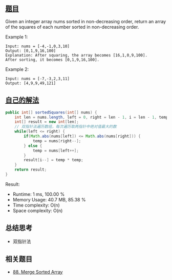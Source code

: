 ## [题目](https://leetcode.com/problems/squares-of-a-sorted-array/)
Given an integer array nums sorted in non-decreasing order, return an array of the squares of each number sorted in non-decreasing order.

Example 1:
```
Input: nums = [-4,-1,0,3,10]
Output: [0,1,9,16,100]
Explanation: After squaring, the array becomes [16,1,0,9,100].
After sorting, it becomes [0,1,9,16,100].
```
Example 2:
```
Input: nums = [-7,-3,2,3,11]
Output: [4,9,9,49,121]
```

## [自己的解法](https://leetcode.com/submissions/detail/444868187/)
```java
public int[] sortedSquares(int[] nums) {
    int len = nums.length, left = 0, right = len - 1, i = len - 1, temp = 0;
    int[] result = new int[len];
    // 双指针法遍历数组，每次遍历取两指针中绝对值最大的数
    while(left <= right) {
        if(Math.abs(nums[left]) <= Math.abs(nums[right])) {
            temp = nums[right--];
        } else {
            temp = nums[left++];
        }
        result[i--] = temp * temp;
    }
    return result;
}
```

Result:
- Runtime: 1 ms, 100.00 %
- Memory Usage: 40.7 MB, 85.38 %
- Time complexity: O(n)
- Space complexity: O(n)

## 总结思考
- 双指针法

## 相关题目
- [88. Merge Sorted Array](/array/easy/88.Merge_Sorted_Array.md)
